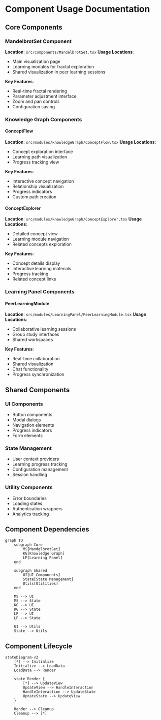 # Component Usage Documentation

## Core Components

### MandelbrotSet Component
**Location**: `src/components/MandelbrotSet.tsx`
**Usage Locations**:
- Main visualization page
- Learning modules for fractal exploration
- Shared visualization in peer learning sessions

**Key Features**:
- Real-time fractal rendering
- Parameter adjustment interface
- Zoom and pan controls
- Configuration saving

### Knowledge Graph Components

#### ConceptFlow
**Location**: `src/modules/knowledgeGraph/ConceptFlow.tsx`
**Usage Locations**:
- Concept exploration interface
- Learning path visualization
- Progress tracking view

**Key Features**:
- Interactive concept navigation
- Relationship visualization
- Progress indicators
- Custom path creation

#### ConceptExplorer
**Location**: `src/modules/knowledgeGraph/ConceptExplorer.tsx`
**Usage Locations**:
- Detailed concept view
- Learning module navigation
- Related concepts exploration

**Key Features**:
- Concept details display
- Interactive learning materials
- Progress tracking
- Related concept links

### Learning Panel Components

#### PeerLearningModule
**Location**: `src/modules/LearningPanel/PeerLearningModule.tsx`
**Usage Locations**:
- Collaborative learning sessions
- Group study interfaces
- Shared workspaces

**Key Features**:
- Real-time collaboration
- Shared visualization
- Chat functionality
- Progress synchronization

## Shared Components

### UI Components
- Button components
- Modal dialogs
- Navigation elements
- Progress indicators
- Form elements

### State Management
- User context providers
- Learning progress tracking
- Configuration management
- Session handling

### Utility Components
- Error boundaries
- Loading states
- Authentication wrappers
- Analytics tracking

## Component Dependencies

```mermaid
graph TD
    subgraph Core
        MS[MandelbrotSet]
        KG[Knowledge Graph]
        LP[Learning Panel]
    end

    subgraph Shared
        UI[UI Components]
        State[State Management]
        Utils[Utilities]
    end

    MS --> UI
    MS --> State
    KG --> UI
    KG --> State
    LP --> UI
    LP --> State
    
    UI --> Utils
    State --> Utils
```

## Component Lifecycle

```mermaid
stateDiagram-v2
    [*] --> Initialize
    Initialize --> LoadData
    LoadData --> Render
    
    state Render {
        [*] --> UpdateView
        UpdateView --> HandleInteraction
        HandleInteraction --> UpdateState
        UpdateState --> UpdateView
    }
    
    Render --> Cleanup
    Cleanup --> [*]
```

